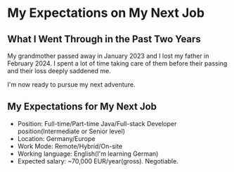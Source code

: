 # My Expectations on My Next Job


## What I Went Through in the Past Two Years

My grandmother passed away in January 2023 and I lost my father in February 2024. I spent a lot of time taking care of them before their passing and their loss deeply saddened me.

I'm now ready to pursue my next adventure.

## My Expectations for My Next Job

* Position: Full-time/Part-time Java/Full-stack Developer position(Intermediate or Senior level)
* Location: Germany/Europe
* Work Mode: Remote/Hybrid/On-site
* Working language: English(I'm learning German)
* Expected salary: ~70,000 EUR/year(gross). Negotiable.
